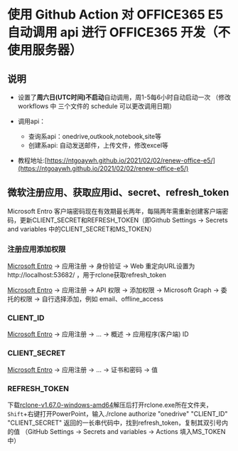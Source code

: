 # 使用 Github Action 对 OFFICE365 E5 自动调用 api 进行 OFFICE365 开发（不使用服务器）

## 说明 ##
* 设置了**周六日(UTC时间)不启动**自动调用，周1-5每6小时自动启动一次 （修改 workflows 中 三个文件的 schedule 可以更改调用日期）
* 调用api：
     * 查询系api：onedrive,outkook,notebook,site等
     * 创建系api: 自动发送邮件，上传文件，修改excel等
 
 * 教程地址:[https://ntgoaywh.github.io/2021/02/02/renew-office-e5/](https://ntgoaywh.github.io/2021/02/02/renew-office-e5/)

## 微软注册应用、获取应用id、secret、refresh_token ##
Microsoft Entro 客户端密码现在有效期最长两年，每隔两年需重新创建客户端密码，更新CLIENT_SECRET和REFRESH_TOKEN（即Github Settings -> Secrets and variables 中的CLIENT_SECRET和MS_TOKEN）
### 注册应用添加权限
[Microsoft Entro](https://entra.microsoft.com) -> 应用注册 -> 身份验证 -> Web 重定向URL设置为 http://localhost:53682/ ，用于rclone获取refresh_token

[Microsoft Entro](https://entra.microsoft.com) -> 应用注册 -> API 权限 -> 添加权限 -> Microsoft Graph -> 委托的权限 -> 自行选择添加，例如 email、offline_access
### CLIENT_ID
[Microsoft Entro](https://entra.microsoft.com) -> 应用注册 -> ... -> 概述 -> 应用程序(客户端) ID
### CLIENT_SECRET
[Microsoft Entro](https://entra.microsoft.com) -> 应用注册 -> ... -> 证书和密码 -> 值
### REFRESH_TOKEN 
下载[rclone-v1.67.0-windows-amd64](https://wwm.lanzouj.com/iafcL265puod)解压后打开rclone.exe所在文件夹，`Shift`+右键打开PowerPoint，输入./rclone authorize "onedrive" "CLIENT_ID" "CLIENT_SECRET"
返回的一长串代码中，找到refresh_token，复制其双引号内的值
（GitHub Settings -> Secrets and variables -> Actions 填入MS_TOKEN中）
